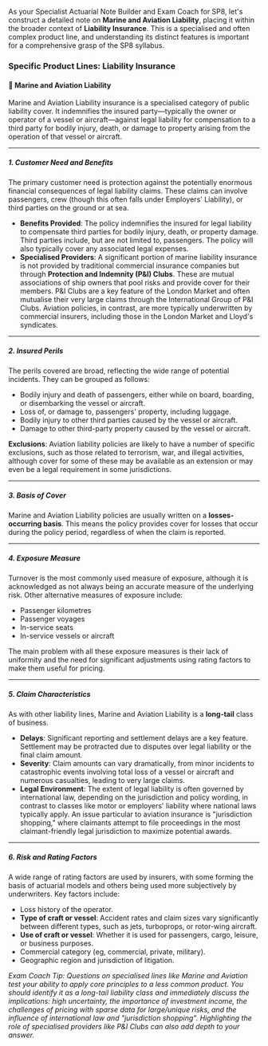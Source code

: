 As your Specialist Actuarial Note Builder and Exam Coach for SP8, let's construct a detailed note on **Marine and Aviation Liability**, placing it within the broader context of **Liability Insurance**. This is a specialised and often complex product line, and understanding its distinct features is important for a comprehensive grasp of the SP8 syllabus.

### **Specific Product Lines: Liability Insurance**

#### **🔸 Marine and Aviation Liability**

Marine and Aviation Liability insurance is a specialised category of public liability cover. It indemnifies the insured party—typically the owner or operator of a vessel or aircraft—against legal liability for compensation to a third party for bodily injury, death, or damage to property arising from the operation of that vessel or aircraft.

---

##### **1\. Customer Need and Benefits**

The primary customer need is protection against the potentially enormous financial consequences of legal liability claims. These claims can involve passengers, crew (though this often falls under Employers' Liability), or third parties on the ground or at sea.

* **Benefits Provided**: The policy indemnifies the insured for legal liability to compensate third parties for bodily injury, death, or property damage. Third parties include, but are not limited to, passengers. The policy will also typically cover any associated legal expenses.  
* **Specialised Providers**: A significant portion of marine liability insurance is not provided by traditional commercial insurance companies but through **Protection and Indemnity (P\&I) Clubs**. These are mutual associations of ship owners that pool risks and provide cover for their members. P\&I Clubs are a key feature of the London Market and often mutualise their very large claims through the International Group of P\&I Clubs. Aviation policies, in contrast, are more typically underwritten by commercial insurers, including those in the London Market and Lloyd's syndicates.

---

##### **2\. Insured Perils**

The perils covered are broad, reflecting the wide range of potential incidents. They can be grouped as follows:

* Bodily injury and death of passengers, either while on board, boarding, or disembarking the vessel or aircraft.  
* Loss of, or damage to, passengers' property, including luggage.  
* Bodily injury to other third parties caused by the vessel or aircraft.  
* Damage to other third-party property caused by the vessel or aircraft.

**Exclusions**: Aviation liability policies are likely to have a number of specific exclusions, such as those related to terrorism, war, and illegal activities, although cover for some of these may be available as an extension or may even be a legal requirement in some jurisdictions.

---

##### **3\. Basis of Cover**

Marine and Aviation Liability policies are usually written on a **losses-occurring basis**. This means the policy provides cover for losses that occur during the policy period, regardless of when the claim is reported.

---

##### **4\. Exposure Measure**

Turnover is the most commonly used measure of exposure, although it is acknowledged as not always being an accurate measure of the underlying risk. Other alternative measures of exposure include:

* Passenger kilometres  
* Passenger voyages  
* In-service seats  
* In-service vessels or aircraft

The main problem with all these exposure measures is their lack of uniformity and the need for significant adjustments using rating factors to make them useful for pricing.

---

##### **5\. Claim Characteristics**

As with other liability lines, Marine and Aviation Liability is a **long-tail** class of business.

* **Delays**: Significant reporting and settlement delays are a key feature. Settlement may be protracted due to disputes over legal liability or the final claim amount.  
* **Severity**: Claim amounts can vary dramatically, from minor incidents to catastrophic events involving total loss of a vessel or aircraft and numerous casualties, leading to very large claims.  
* **Legal Environment**: The extent of legal liability is often governed by international law, depending on the jurisdiction and policy wording, in contrast to classes like motor or employers' liability where national laws typically apply. An issue particular to aviation insurance is "jurisdiction shopping," where claimants attempt to file proceedings in the most claimant-friendly legal jurisdiction to maximize potential awards.

---

##### **6\. Risk and Rating Factors**

A wide range of rating factors are used by insurers, with some forming the basis of actuarial models and others being used more subjectively by underwriters. Key factors include:

* Loss history of the operator.  
* **Type of craft or vessel**: Accident rates and claim sizes vary significantly between different types, such as jets, turboprops, or rotor-wing aircraft.  
* **Use of craft or vessel**: Whether it is used for passengers, cargo, leisure, or business purposes.  
* Commercial category (eg, commercial, private, military).  
* Geographic region and jurisdiction of litigation.

*Exam Coach Tip: Questions on specialised lines like Marine and Aviation test your ability to apply core principles to a less common product. You should identify it as a long-tail liability class and immediately discuss the implications: high uncertainty, the importance of investment income, the challenges of pricing with sparse data for large/unique risks, and the influence of international law and "jurisdiction shopping". Highlighting the role of specialised providers like P\&I Clubs can also add depth to your answer.*


